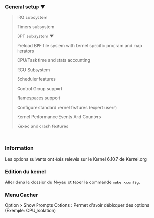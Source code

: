 ### General setup ▼ 
 > IRQ subsystem
 > 
 > Timers subsystem
 > 
 > BPF subsystem ▼
 > 
  > Preload BPF file system with kernel specific program and map iterators
 >
 > CPU/Task time and stats accounting
 >
 > RCU Subsystem
 >
 > Scheduler features
 >
 > Control Group support
 >
 > Namespaces support
 >
 > Configure standard kernel features (expert users)
 >
 > Kernel Performance Events And Counters
 >
 > Kexec and crash features



<br />

### Information
Les options suivants ont étés relevés sur le Kernel 6.10.7 de Kernel.org

### Edition du kernel
Aller dans le dossier du Noyau et taper la commande `make xconfig`.


### Menu Cacher
Option > Show Prompts Options : Permet d'avoir débloquer des options (Exemple: CPU_Isolation)


